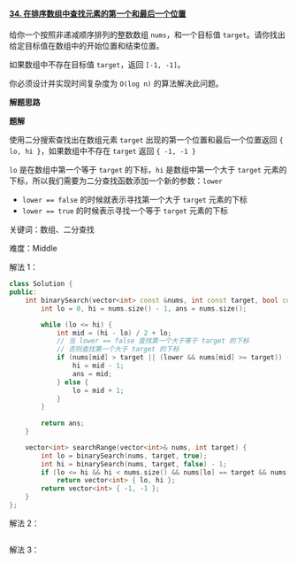 #### [34. 在排序数组中查找元素的第一个和最后一个位置](https://leetcode.cn/problems/find-first-and-last-position-of-element-in-sorted-array/)

给你一个按照非递减顺序排列的整数数组 `nums`，和一个目标值 `target`。请你找出给定目标值在数组中的开始位置和结束位置。

如果数组中不存在目标值 `target`，返回 `[-1, -1]`。

你必须设计并实现时间复杂度为 `O(log n)` 的算法解决此问题。

**解题思路**

**题解**

使用二分搜索查找出在数组元素 `target` 出现的第一个位置和最后一个位置返回 `{ lo, hi }`，如果数组中不存在 `target` 返回 `{ -1, -1 }`

`lo` 是在数组中第一个等于 `target` 的下标，`hi` 是数组中第一个大于 `target` 元素的下标，所以我们需要为二分查找函数添加一个新的参数：`lower`

- `lower == false` 的时候就表示寻找第一个大于 `target` 元素的下标
- `lower == true` 的时候表示寻找一个等于 `target` 元素的下标

关键词：数组、二分查找

难度：Middle

解法 1：

```c++
class Solution {
public:
    int binarySearch(vector<int> const &nums, int const target, bool const lower) {
        int lo = 0, hi = nums.size() - 1, ans = nums.size();

        while (lo <= hi) {
            int mid = (hi - lo) / 2 + lo;
            // 当 lower == false 查找第一个大于等于 target 的下标
            // 否则查找第一个大于 target 的下标
            if (nums[mid] > target || (lower && nums[mid] >= target)) {
                hi = mid - 1;
                ans = mid;
            } else {
                lo = mid + 1;
            }
        }
      
        return ans;
    }

    vector<int> searchRange(vector<int>& nums, int target) {
        int lo = binarySearch(nums, target, true);
        int hi = binarySearch(nums, target, false) - 1;
        if (lo <= hi && hi < nums.size() && nums[lo] == target && nums[hi] == target)
            return vector<int> { lo, hi };
        return vector<int> { -1, -1 };
    }
};
```

解法 2：

```c++

```

解法 3：

```c++

```

